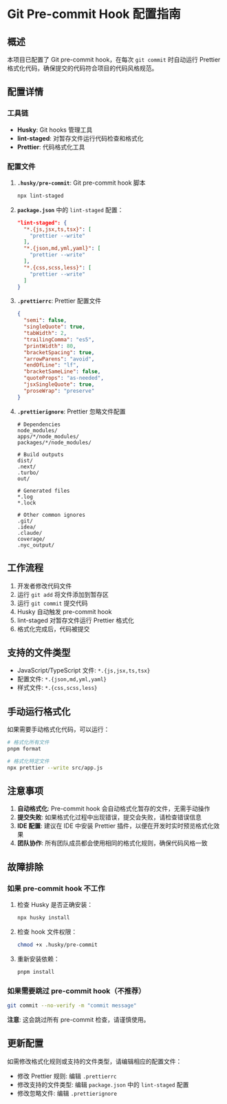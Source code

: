 # Git Pre-commit Hook 配置指南

## 概述

本项目已配置了 Git pre-commit hook，在每次 `git commit` 时自动运行 Prettier 格式化代码，确保提交的代码符合项目的代码风格规范。

## 配置详情

### 工具链

- **Husky**: Git hooks 管理工具
- **lint-staged**: 对暂存文件运行代码检查和格式化
- **Prettier**: 代码格式化工具

### 配置文件

1. **`.husky/pre-commit`**: Git pre-commit hook 脚本

   ```bash
   npx lint-staged
   ```

2. **`package.json`** 中的 `lint-staged` 配置：

   ```json
   "lint-staged": {
     "*.{js,jsx,ts,tsx}": [
       "prettier --write"
     ],
     "*.{json,md,yml,yaml}": [
       "prettier --write"
     ],
     "*.{css,scss,less}": [
       "prettier --write"
     ]
   }
   ```

3. **`.prettierrc`**: Prettier 配置文件

   ```json
   {
     "semi": false,
     "singleQuote": true,
     "tabWidth": 2,
     "trailingComma": "es5",
     "printWidth": 80,
     "bracketSpacing": true,
     "arrowParens": "avoid",
     "endOfLine": "lf",
     "bracketSameLine": false,
     "quoteProps": "as-needed",
     "jsxSingleQuote": true,
     "proseWrap": "preserve"
   }
   ```

4. **`.prettierignore`**: Prettier 忽略文件配置

   ```
   # Dependencies
   node_modules/
   apps/*/node_modules/
   packages/*/node_modules/

   # Build outputs
   dist/
   .next/
   .turbo/
   out/

   # Generated files
   *.log
   *.lock

   # Other common ignores
   .git/
   .idea/
   .claude/
   coverage/
   .nyc_output/
   ```

## 工作流程

1. 开发者修改代码文件
2. 运行 `git add` 将文件添加到暂存区
3. 运行 `git commit` 提交代码
4. Husky 自动触发 pre-commit hook
5. lint-staged 对暂存文件运行 Prettier 格式化
6. 格式化完成后，代码被提交

## 支持的文件类型

- JavaScript/TypeScript 文件: `*.{js,jsx,ts,tsx}`
- 配置文件: `*.{json,md,yml,yaml}`
- 样式文件: `*.{css,scss,less}`

## 手动运行格式化

如果需要手动格式化代码，可以运行：

```bash
# 格式化所有文件
pnpm format

# 格式化特定文件
npx prettier --write src/app.js
```

## 注意事项

1. **自动格式化**: Pre-commit hook 会自动格式化暂存的文件，无需手动操作
2. **提交失败**: 如果格式化过程中出现错误，提交会失败，请检查错误信息
3. **IDE 配置**: 建议在 IDE 中安装 Prettier 插件，以便在开发时实时预览格式化效果
4. **团队协作**: 所有团队成员都会使用相同的格式化规则，确保代码风格一致

## 故障排除

### 如果 pre-commit hook 不工作

1. 检查 Husky 是否正确安装：

   ```bash
   npx husky install
   ```

2. 检查 hook 文件权限：

   ```bash
   chmod +x .husky/pre-commit
   ```

3. 重新安装依赖：
   ```bash
   pnpm install
   ```

### 如果需要跳过 pre-commit hook（不推荐）

```bash
git commit --no-verify -m "commit message"
```

**注意**: 这会跳过所有 pre-commit 检查，请谨慎使用。

## 更新配置

如需修改格式化规则或支持的文件类型，请编辑相应的配置文件：

- 修改 Prettier 规则: 编辑 `.prettierrc`
- 修改支持的文件类型: 编辑 `package.json` 中的 `lint-staged` 配置
- 修改忽略文件: 编辑 `.prettierignore`
